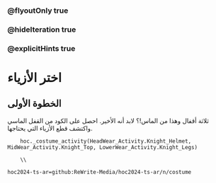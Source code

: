 ### @flyoutOnly true
### @hideIteration true
### @explicitHints true

# اختر الأزياء

## الخطوة الأولى
ثلاثة أقفال وهذا من الماس!؟ لابد أنه الأخير. احصل على الكود من القفل الماسي واكتشف قطع الأزياء التي يحتاجها.


```ghost
    hoc._costume_activity(HeadWear_Activity.Knight_Helmet, MidWear_Activity.Knight_Top, LowerWear_Activity.Knight_Legs)
```
```template     
    \\
```

```package
hoc2024-ts-ar=github:ReWrite-Media/hoc2024-ts-ar/n/costume
```